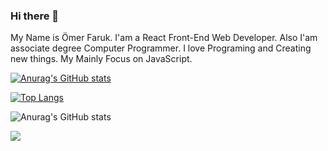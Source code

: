 ### Hi there 👋

My Name is Ömer Faruk. I'am a React Front-End Web Developer. Also I'am associate degree Computer Programmer. I love Programing and Creating new things. My Mainly Focus on JavaScript. 

[![Anurag's GitHub stats](https://github-readme-stats.vercel.app/api?username=omerfarukyapici)](https://github.com/anuraghazra/github-readme-stats)

[![Top Langs](https://github-readme-stats.vercel.app/api/top-langs/?username=omerfarukyapici&layout=compact)](https://github.com/anuraghazra/github-readme-stats)

![Anurag's GitHub stats](https://github-readme-stats.vercel.app/api?username=omerfarukyapici&show_icons=true&theme=radical)




<a href="https://github.com/omerfarukyapici/duolingo-clone">
  <img align="center" src="https://github-readme-stats.vercel.app/api/pin/?username=omerfarukyapici&repo=duolingo-clone" />
</a>
